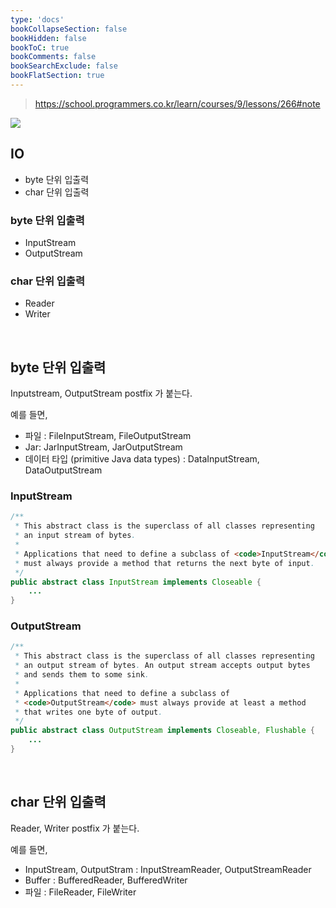 ```yaml
---
type: 'docs'
bookCollapseSection: false
bookHidden: false
bookToC: true
bookComments: false
bookSearchExclude: false
bookFlatSection: true
---
```


> https://school.programmers.co.kr/learn/courses/9/lessons/266#note

![](/images/[JAVA]%20IO_40.png)

## IO

- byte 단위 입출력
- char 단위 입출력

### byte 단위 입출력

- InputStream
- OutputStream

### char 단위 입출력

- Reader
- Writer

<br>

## byte 단위 입출력

Inputstream, OutputStream postfix 가 붙는다.

예를 들면,
- 파일 : FileInputStream, FileOutputStream
- Jar: JarInputStream, JarOutputStream
- 데이터 타입 (primitive Java data types) : DataInputStream, DataOutputStream


### InputStream

```java
/**
 * This abstract class is the superclass of all classes representing
 * an input stream of bytes.
 *
 * Applications that need to define a subclass of <code>InputStream</code>
 * must always provide a method that returns the next byte of input.
 */
public abstract class InputStream implements Closeable {
    ...
}
```

### OutputStream

```java
/**
 * This abstract class is the superclass of all classes representing
 * an output stream of bytes. An output stream accepts output bytes
 * and sends them to some sink.
 * 
 * Applications that need to define a subclass of
 * <code>OutputStream</code> must always provide at least a method
 * that writes one byte of output.
 */
public abstract class OutputStream implements Closeable, Flushable {
    ...
}
```

<br>

## char 단위 입출력

Reader, Writer postfix 가 붙는다.

예를 들면,

- InputStream, OutputStram : InputStreamReader, OutputStreamReader
- Buffer : BufferedReader, BufferedWriter
- 파일 : FileReader, FileWriter
